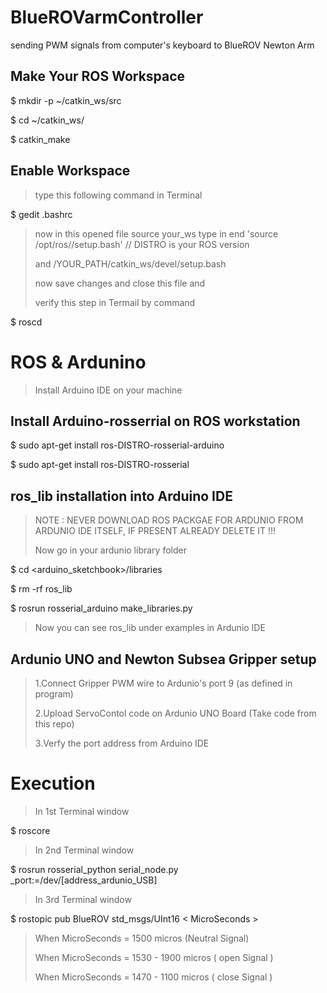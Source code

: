 # BlueROVarmController
sending PWM signals from computer's keyboard to BlueROV Newton Arm 

## Make Your ROS Workspace 
$ mkdir -p ~/catkin_ws/src

$ cd ~/catkin_ws/

$ catkin_make

## Enable Workspace 

>type this following command in Terminal 


$ gedit .bashrc


>now in this opened file source your_ws 
>type in end 'source /opt/ros/<DISTRO>/setup.bash'      // DISTRO is your ROS version 
>
>and /YOUR_PATH/catkin_ws/devel/setup.bash 
>
>now save changes and close this file and  
>
>verify this step in Termail by command 
  
  
$ roscd 
  
  
  
# ROS & Ardunino 
  
> Install Arduino IDE on your machine 

## Install Arduino-rosserrial on ROS workstation
  
  
  $ sudo apt-get install ros-DISTRO-rosserial-arduino
  
  $ sudo apt-get install ros-DISTRO-rosserial
  
  
## ros_lib installation into Arduino IDE

> NOTE : NEVER DOWNLOAD ROS PACKGAE FOR ARDUNIO FROM ARDUNIO IDE ITSELF, IF PRESENT ALREADY DELETE IT !!!
>
  > Now go in your ardunio library folder 
  
  
  $ cd <arduino_sketchbook>/libraries
  
  $ rm -rf ros_lib
  
  $ rosrun rosserial_arduino make_libraries.py
  
  
> Now you can see ros_lib under examples in Ardunio IDE 
  
  
## Ardunio UNO and Newton Subsea Gripper setup 
  
 > 1.Connect Gripper PWM wire to Ardunio's port 9 (as defined in program) 
 >
 > 2.Upload ServoContol code on Ardunio UNO Board (Take code from this repo)
 > 
 > 3.Verfy the port address from Arduino IDE 
  
 # Execution 
  
 > In 1st Terminal window 
  
  $ roscore 
  
 > In 2nd Terminal window 
  
  $ rosrun rosserial_python serial_node.py _port:=/dev/[address_ardunio_USB]
  
 > In 3rd Terminal window 
  
  $ rostopic pub BlueROV std_msgs/UInt16 < MicroSeconds >
  
>  When MicroSeconds = 1500 micros         (Neutral Signal)
>
>  When MicroSeconds = 1530 - 1900  micros ( open Signal  )
>
>  When MicroSeconds = 1470 - 1100  micros ( close Signal )
  

  
 
  


